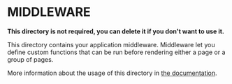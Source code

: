 # MIDDLEWARE

**This directory is not required, you can delete it if you don't want to use it.**

This directory contains your application middleware.
Middleware let you define custom functions that can be run before rendering either a page or a group of pages.

More information about the usage of this directory in [the documentation](https://nuxtjs.org/guide/routing#middleware).
